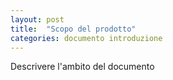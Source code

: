 ```yaml
---
layout: post
title:  "Scopo del prodotto"
categories: documento introduzione
---
```


Descrivere l'ambito del documento